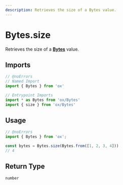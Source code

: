 ```yaml
---
description: Retrieves the size of a Bytes value.
---
```


# Bytes.size

Retrieves the size of a **[Bytes](/api/bytes)** value.

## Imports

```ts twoslash
// @noErrors
// Named Import 
import { Bytes } from 'ox'

// Entrypoint Imports
import * as Bytes from 'ox/Bytes'
import { size } from 'ox/Bytes'
```

## Usage

```ts twoslash
// @noErrors
import { Bytes } from 'ox';

const bytes = Bytes.size(Bytes.from([1, 2, 3, 4]))
// 4
```

## Return Type

`number`